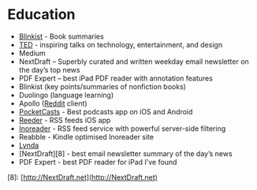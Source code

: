 # Education

* [Blinkist](http://blinki.st/89daef1176a6) - Book summaries
* [TED](https://github.com/leovogel/Personal-Wiki/tree/eb976237c89f7a734d342a3a182c78d188982eb4/TED.com) - inspiring talks on technology, entertainment, and design
* Medium
* NextDraft – Superbly curated and written weekday email newsletter on the day’s top news
* PDF Expert – best iPad PDF reader with annotation features
* Blinkist \(key points/summaries of nonfiction books\)
* Duolingo \(language learning\)
* Apollo \([Reddit](http://Reddit.com) client\)
* [PocketCasts](https://www.shiftyjelly.com/pocketcasts/) - Best podcasts app on iOS and Android
* [Reeder](http://reederapp.com/) - RSS feeds iOS app
* [Inoreader](https://www.inoreader.com) - RSS feed service with powerful server-side filtering
* Reabble - Kindle optimised Inoreader site
* [Lynda](https://www.lynda.com)
* \[NextDraft\]\[8\] - best email newsletter summary of the day’s news
* PDF Expert - best PDF reader for iPad I’ve found

\[8\]: [http://NextDraft.net](http://NextDraft.net)

